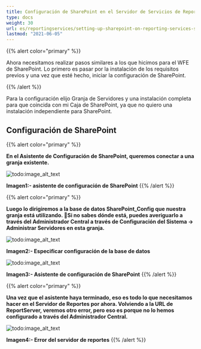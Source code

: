 ```yaml
---
title: Configuración de SharePoint en el Servidor de Servicios de Reportes
type: docs
weight: 30
url: es/reportingservices/setting-up-sharepoint-on-reporting-services-server/
lastmod: "2021-06-05"
---
```


{{% alert color="primary" %}}

Ahora necesitamos realizar pasos similares a los que hicimos para el WFE de SharePoint. Lo primero es pasar por la instalación de los requisitos previos y una vez que esté hecho, iniciar la configuración de SharePoint.

{{% /alert %}}

Para la configuración elijo Granja de Servidores y una instalación completa para que coincida con mi Caja de SharePoint, ya que no quiero una instalación independiente para SharePoint.

## Configuración de SharePoint

{{% alert color="primary" %}}

**En el Asistente de Configuración de SharePoint, queremos conectar a una granja existente.**

![todo:image_alt_text](setting-up-sharepoint-on-reporting-services-server_1.png)

**Imagen1:- asistente de configuración de SharePoint**
{{% /alert %}}

{{% alert color="primary" %}}

**Luego lo dirigiremos a la base de datos SharePoint_Config que nuestra granja está utilizando.  Si no sabes dónde está, puedes averiguarlo a través del Administrador Central a través de Configuración del Sistema -> Administrar Servidores en esta granja.**

![todo:image_alt_text](setting-up-sharepoint-on-reporting-services-server_2.png)

**Imagen2:- Especificar configuración de la base de datos**

![todo:image_alt_text](setting-up-sharepoint-on-reporting-services-server_3.png)

**Imagen3:- Asistente de configuración de SharePoint**
{{% /alert %}}

{{% alert color="primary" %}}

**Una vez que el asistente haya terminado, eso es todo lo que necesitamos hacer en el Servidor de Reportes por ahora. Volviendo a la URL de ReportServer, veremos otro error, pero eso es porque no lo hemos configurado a través del Administrador Central.**

![todo:image_alt_text](setting-up-sharepoint-on-reporting-services-server_4.png)

**Imagen4:- Error del servidor de reportes**
{{% /alert %}}